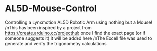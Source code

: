# AL5D-Mouse-Control
Controlling a Lynxmotion AL5D Robotic Arm using nothing but a Mouse!
/nThis has been inspired by a project from https://create.arduino.cc/projecthub once I find the exact page (or if someone suggests it) it will be added here
/nThe Excell file was used to generate and verify the trigonometry calculations
